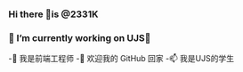 ### Hi there 👋is @2331K
### 🔭 I’m currently working on UJS🔭 
-👀 我是前端工程师
-💞️ 欢迎我的 GitHub 回家
-📫 我是UJS的学生
<!-- - 🌱 我目前正在学习...
- 💞️ 我希望合作...
- 📫 如何联系我...-->



<!--
**2331k/2331k** is a ✨ _special_ ✨ repository because its `README.md` (this file) appears on your GitHub profile.

Here are some ideas to get you started:

- 🔭 I’m currently working on ...
- 🌱 I’m currently learning ...
- 👯 I’m looking to collaborate on ...
- 🤔 I’m looking for help with ...
- 💬 Ask me about ...
- 📫 How to reach me: ...
- 😄 Pronouns: ...
- ⚡ Fun fact: ...
-->
